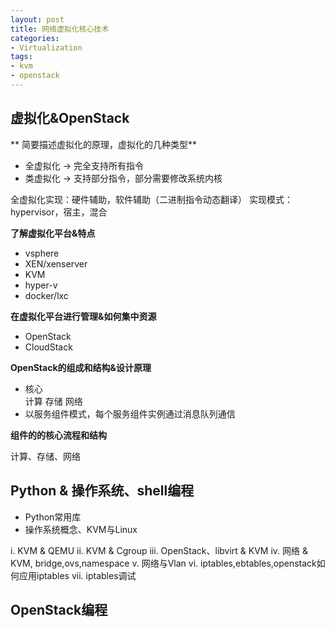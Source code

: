 ```yaml
---                                                                               
layout: post
title: 网络虚拟化核心技术
categories:
- Virtualization
tags:
- kvm
- openstack
---
```


## 虚拟化&OpenStack

** 简要描述虚拟化的原理，虚拟化的几种类型**

+ 全虚拟化 -> 完全支持所有指令
+ 类虚拟化 -> 支持部分指令，部分需要修改系统内核

全虚拟化实现：硬件辅助，软件辅助（二进制指令动态翻译）
实现模式：hypervisor，宿主，混合

**了解虚拟化平台&特点**

+ vsphere
+ XEN/xenserver
+ KVM
+ hyper-v
+ docker/lxc

**在虚拟化平台进行管理&如何集中资源**

+ OpenStack
+ CloudStack

**OpenStack的组成和结构&设计原理**

+ 核心    
计算 存储 网络
+ 以服务组件模式，每个服务组件实例通过消息队列通信

**组件的的核心流程和结构**

计算、存储、网络

## Python & 操作系统、shell编程

+ Python常用库
+ 操作系统概念、KVM与Linux

i.   KVM & QEMU
ii.  KVM & Cgroup
iii. OpenStack、libvirt & KVM
iv.  网络 & KVM, bridge,ovs,namespace
v.   网络与Vlan
vi.  iptables,ebtables,openstack如何应用iptables
vii. iptables调试

## OpenStack编程
